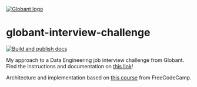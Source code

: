 [![Globant logo](https://mantimantilla.github.io/globant-interview-challenge/_static/logo.png)](https://www.globant.com/)

# globant-interview-challenge

[![Build and publish docs](https://github.com/MantiMantilla/globant-interview-challenge/actions/workflows/build_docs.yml/badge.svg)](https://github.com/MantiMantilla/globant-interview-challenge/actions/workflows/build_docs.yml)

My approach to a Data Engineering job interview challenge from Globant. Find the instructions and documentation on [this link](https://mantimantilla.github.io/globant-interview-challenge/)!

Architecture and implementation based on [this course](https://youtu.be/hmkF77F9TLw) from FreeCodeCamp.

